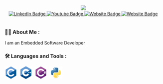 <div id="header" align="center">
  <img  src="https://media.giphy.com/media/v1.Y2lkPTc5MGI3NjExNzE1b2NzZ2ZuZHZhaXY5aTB1ZGw4OHNieTFuZXJybTl6dnJxaGRmeSZlcD12MV9pbnRlcm5hbF9naWZfYnlfaWQmY3Q9cw/Qo2dupDib32rkTY4hX/giphy.gif" width="200"/>
</div>

<div id="badges" align="center">
  <a href="https://www.linkedin.com/in/heidarimasoud" target="_blank" rel="noopener noreferrer">
    <img src="https://img.shields.io/badge/LinkedIn-blue?style=for-the-badge&logo=linkedin&logoColor=white" alt="LinkedIn Badge"/>
  </a>
  <a href="https://www.youtube.com/@MasoudTech" target="_blank" rel="noopener noreferrer">
    <img src="https://img.shields.io/badge/YouTube-red?style=for-the-badge&logo=youtube&logoColor=white" alt="Youtube Badge"/>
  </a>
  <a href="https://masoud-heidari.com" target="_blank" rel="noopener noreferrer">
    <img src="https://img.shields.io/badge/Donate-orange?style=for-the-badge&logo=buymeacoffee&logoColor=white" alt="Website Badge"/>
  </a>
  <a href="https://masoud-heidari.com" target="_blank" rel="noopener noreferrer">
    <img src="https://img.shields.io/badge/Website-green?style=for-the-badge&logoColor=white" alt="Website Badge"/>
  </a>
</div>

<div align="center">
  <img src="https://komarev.com/ghpvc/?username=MasoudHD&style=flat-square&color=blue" alt="" />
</div>

### :man_technologist: About Me :
I am an Embedded Software Developer 

### :hammer_and_wrench: Languages and Tools :
<div>
  <img src="https://github.com/devicons/devicon/blob/master/icons/c/c-original.svg" title="C" alt="C" width="40" height="40"/>&nbsp;
  <img src="https://github.com/devicons/devicon/blob/master/icons/cplusplus/cplusplus-original.svg" title="C++" alt="C++" width="40" height="40"/>&nbsp;
  <img src="https://github.com/devicons/devicon/blob/master/icons/csharp/csharp-original.svg" title="C#" alt="C#" width="40" height="40"/>&nbsp;
  <img src="https://github.com/devicons/devicon/blob/master/icons/python/python-original.svg" title="Python" alt="Python" width="40" height="40"/>&nbsp;
</div>
<!--
**MasoudHD/MAsoudHD** is a ✨ _special_ ✨ repository because its `README.md` (this file) appears on your GitHub profile.

Here are some ideas to get you started:

- 🔭 I’m currently working on ...
- 🌱 I’m currently learning ...
- 👯 I’m looking to collaborate on ...
- 🤔 I’m looking for help with ...
- 💬 Ask me about ...
- 📫 How to reach me: ...
- 😄 Pronouns: ...
- ⚡ Fun fact: ...
-->

